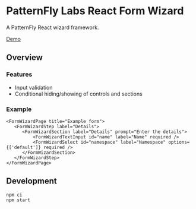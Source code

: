 # PatternFly Labs React Form Wizard

A PatternFly React wizard framework.

[Demo](https://patternfly-labs.github.io/react-form-wizard/)

## Overview

### Features

- Input validation
- Conditional hiding/showing of controls and sections

### Example

```
<FormWizardPage title="Example form">
   <FormWizardStep label="Details">
      <FormWizardSection label="Details" prompt="Enter the details">
          <FormWizardTextInput id="name" label="Name" required />
          <FormWizardSelect id="namespace" label="Namespace" options={['default']} required />
      </FormWizardSection>
   </FormWizardStep>
</FormWizardPage>
```

## Development

```
npm ci
npm start
```
